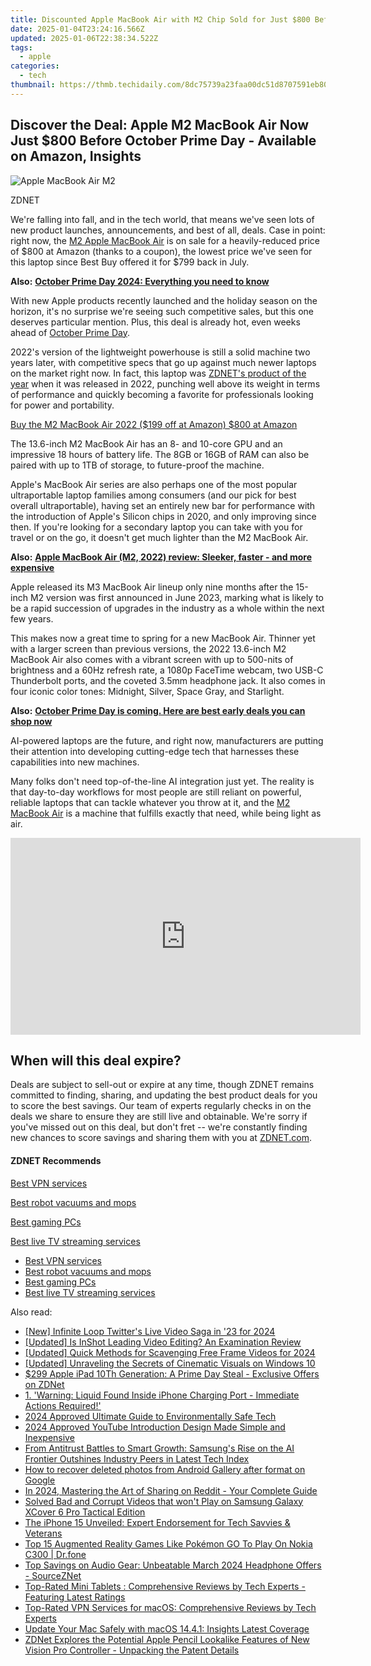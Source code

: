 ```yaml
---
title: Discounted Apple MacBook Air with M2 Chip Sold for Just $800 Before October Prime Day - Find Deals Now!
date: 2025-01-04T23:24:16.566Z
updated: 2025-01-06T22:38:34.522Z
tags:
  - apple
categories:
  - tech
thumbnail: https://thmb.techidaily.com/8dc75739a23faa00dc51d8707591eb801ba8ab3b385169c77c7289604800839b.jpg
---
```


## Discover the Deal: Apple M2 MacBook Air Now Just $800 Before October Prime Day - Available on Amazon, Insights

![Apple MacBook Air M2](https://www.zdnet.com/a/img/resize/b81dfe1bc5ab4d73746aef0f93c8657accb9c8e5/2023/07/26/64d64d3d-0afb-46db-b625-0234f945aa8a/apple-macbook-air-m2.jpg?auto=webp&width=1280)

ZDNET

We're falling into fall, and in the tech world, that means we've seen lots of new product launches, announcements, and best of all, deals. Case in point: right now, the [M2 Apple MacBook Air](https://buy.geni.us/Proxy.ashx?TSID=368250&GR%5FURL=https%3A%2F%2Fwww.amazon.com%2F2022-Apple-MacBook-Laptop-chip%2Fdp%2FB0B3C2R8MP%3Ftag%3Dzd-buy-button-20%26ascsubtag%3D%5F%5FCOM%5FCLICK%5FID%5F%5F%7Cc29ebbda-99dd-4505-b503-7802d6019c7c%7Cdtp&dtb=1) is on sale for a heavily-reduced price of $800 at Amazon (thanks to a coupon), the lowest price we've seen for this laptop since Best Buy offered it for $799 back in July. 

**Also:** [**October Prime Day 2024: Everything you need to know**](https://www.zdnet.com/home-and-office/october-prime-day-2024-amazon-just-announced-the-official-dates/)

With new Apple products recently launched and the holiday season on the horizon, it's no surprise we're seeing such competitive sales, but this one deserves particular mention. Plus, this deal is already hot, even weeks ahead of [October Prime Day](https://www.zdnet.com/home-and-office/october-prime-day-2024-amazon-just-announced-the-official-dates/). 

2022's version of the lightweight powerhouse is still a solid machine two years later, with competitive specs that go up against much newer laptops on the market right now. In fact, this laptop was [ZDNET's product of the year](https://www.zdnet.com/article/m2-macbook-air-zdnets-product-of-the-year/) when it was released in 2022, punching well above its weight in terms of performance and quickly becoming a favorite for professionals looking for power and portability. 

[Buy the M2 MacBook Air 2022 ($199 off at Amazon) $800 at Amazon](https://buy.geni.us/Proxy.ashx?TSID=368250&GR%5FURL=https%3A%2F%2Fwww.amazon.com%2F2022-Apple-MacBook-Laptop-chip%2Fdp%2FB0B3C2R8MP%3Ftag%3Dzd-buy-button-20%26ascsubtag%3D%5F%5FCOM%5FCLICK%5FID%5F%5F%7Cc29ebbda-99dd-4505-b503-7802d6019c7c%7Cdtp&dtb=1)

The 13.6-inch M2 MacBook Air has an 8- and 10-core GPU and an impressive 18 hours of battery life. The 8GB or 16GB of RAM can also be paired with up to 1TB of storage, to future-proof the machine. 

Apple's MacBook Air series are also perhaps one of the most popular ultraportable laptop families among consumers (and our pick for best overall ultraportable), having set an entirely new bar for performance with the introduction of Apple's Silicon chips in 2020, and only improving since then. If you're looking for a secondary laptop you can take with you for travel or on the go, it doesn't get much lighter than the M2 MacBook Air. 

**Also:** [**Apple MacBook Air (M2, 2022) review: Sleeker, faster - and more expensive**](https://www.zdnet.com/article/apple-macbook-air-m2-2022-review/)

Apple released its M3 MacBook Air lineup only nine months after the 15-inch M2 version was first announced in June 2023, marking what is likely to be a rapid succession of upgrades in the industry as a whole within the next few years. 

This makes now a great time to spring for a new MacBook Air. Thinner yet with a larger screen than previous versions, the 2022 13.6-inch M2 MacBook Air also comes with a vibrant screen with up to 500-nits of brightness and a 60Hz refresh rate, a 1080p FaceTime webcam, two USB-C Thunderbolt ports, and the coveted 3.5mm headphone jack. It also comes in four iconic color tones: Midnight, Silver, Space Gray, and Starlight. 

**Also:** [**October Prime Day is coming. Here are best early deals you can shop now**](https://www.zdnet.com/article/best-early-october-prime-day-deals-2024/)

AI-powered laptops are the future, and right now, manufacturers are putting their attention into developing cutting-edge tech that harnesses these capabilities into new machines.

Many folks don't need top-of-the-line AI integration just yet. The reality is that day-to-day workflows for most people are still reliant on powerful, reliable laptops that can tackle whatever you throw at it, and the [M2 MacBook Air](https://buy.geni.us/Proxy.ashx?TSID=368250&GR%5FURL=https%3A%2F%2Fwww.amazon.com%2F2022-Apple-MacBook-Laptop-chip%2Fdp%2FB0B3C2R8MP%3Ftag%3Dzd-buy-button-20%26ascsubtag%3D%5F%5FCOM%5FCLICK%5FID%5F%5F%7Cc29ebbda-99dd-4505-b503-7802d6019c7c%7Cdtp&dtb=1) is a machine that fulfills exactly that need, while being light as air. 

<!-- affiliate ads begin -->
<iframe width="560" height="315" src="https://www.youtube.com/embed/QPAKth3O_5c?si=3YDfzJAZMDp1gFRz" title="YouTube video player" frameborder="0" allow="accelerometer; autoplay; clipboard-write; encrypted-media; gyroscope; picture-in-picture; web-share" referrerpolicy="strict-origin-when-cross-origin" allowfullscreen></iframe>
<!-- affiliate ads end -->

## When will this deal expire?

Deals are subject to sell-out or expire at any time, though ZDNET remains committed to finding, sharing, and updating the best product deals for you to score the best savings. Our team of experts regularly checks in on the deals we share to ensure they are still live and obtainable. We're sorry if you've missed out on this deal, but don't fret -- we're constantly finding new chances to score savings and sharing them with you at [ZDNET.com](https://www.zdnet.com/). 

#### **ZDNET** Recommends

[Best VPN services](https://www.zdnet.com/article/best-vpn/ "Best VPN services")

[Best robot vacuums and mops](https://www.zdnet.com/article/best-robot-vacuum-mop/ "Best robot vacuums and mops")

[Best gaming PCs](https://www.zdnet.com/article/best-gaming-pc/ "Best gaming PCs")

[Best live TV streaming services](https://www.zdnet.com/article/best-live-tv-streaming-service/ "Best live TV streaming services")

* [Best VPN services](https://www.zdnet.com/article/best-vpn/ "Best VPN services")
* [Best robot vacuums and mops](https://www.zdnet.com/article/best-robot-vacuum-mop/ "Best robot vacuums and mops")
* [Best gaming PCs](https://www.zdnet.com/article/best-gaming-pc/ "Best gaming PCs")
* [Best live TV streaming services](https://www.zdnet.com/article/best-live-tv-streaming-service/ "Best live TV streaming services")

<ins class="adsbygoogle"
     style="display:block"
     data-ad-format="autorelaxed"
     data-ad-client="ca-pub-7571918770474297"
     data-ad-slot="1223367746"></ins>

<ins class="adsbygoogle"
     style="display:block"
     data-ad-client="ca-pub-7571918770474297"
     data-ad-slot="8358498916"
     data-ad-format="auto"
     data-full-width-responsive="true"></ins>

<span class="atpl-alsoreadstyle">Also read:</span>
<div><ul>
<li><a href="https://twitter-clips.techidaily.com/new-infinite-loop-twitters-live-video-saga-in-23-for-2024/"><u>[New] Infinite Loop Twitter's Live Video Saga in '23 for 2024</u></a></li>
<li><a href="https://extra-support.techidaily.com/updated-is-inshot-leading-video-editing-an-examination-review/"><u>[Updated] Is InShot Leading Video Editing? An Examination Review</u></a></li>
<li><a href="https://fox-blue.techidaily.com/updated-quick-methods-for-scavenging-free-frame-videos-for-2024/"><u>[Updated] Quick Methods for Scavenging Free Frame Videos for 2024</u></a></li>
<li><a href="https://some-approaches.techidaily.com/updated-unraveling-the-secrets-of-cinematic-visuals-on-windows-10/"><u>[Updated] Unraveling the Secrets of Cinematic Visuals on Windows 10</u></a></li>
<li><a href="https://tech-haven.techidaily.com/299-apple-ipad-10th-generation-a-prime-day-steal-exclusive-offers-on-zdnet/"><u>$299 Apple iPad 10Th Generation: A Prime Day Steal - Exclusive Offers on ZDNet</u></a></li>
<li><a href="https://tech-haven.techidaily.com/1-warning-liquid-found-inside-iphone-charging-port-immediate-actions-required/"><u>1. 'Warning: Liquid Found Inside iPhone Charging Port - Immediate Actions Required!'</u></a></li>
<li><a href="https://visual-screen-recording.techidaily.com/2024-approved-ultimate-guide-to-environmentally-safe-tech/"><u>2024 Approved Ultimate Guide to Environmentally Safe Tech</u></a></li>
<li><a href="https://facebook-video-share.techidaily.com/2024-approved-youtube-introduction-design-made-simple-and-inexpensive/"><u>2024 Approved YouTube Introduction Design Made Simple and Inexpensive</u></a></li>
<li><a href="https://tech-haven.techidaily.com/from-antitrust-battles-to-smart-growth-samsungs-rise-on-the-ai-frontier-outshines-industry-peers-in-latest-tech-index/"><u>From Antitrust Battles to Smart Growth: Samsung's Rise on the AI Frontier Outshines Industry Peers in Latest Tech Index</u></a></li>
<li><a href="https://blog-min.techidaily.com/how-to-recover-deleted-photos-from-android-gallery-after-format-on-google-by-stellar-photo-recovery-android-mobile-photo-recover/"><u>How to recover deleted photos from Android Gallery after format on Google</u></a></li>
<li><a href="https://fox-friendly.techidaily.com/in-2024-mastering-the-art-of-sharing-on-reddit-your-complete-guide/"><u>In 2024, Mastering the Art of Sharing on Reddit - Your Complete Guide</u></a></li>
<li><a href="https://techidaily.com/solved-bad-and-corrupt-videos-that-won-t-play-on-samsung-galaxy-xcover-6-pro-tactical-edition-by-stellar-video-repair-mobile-video-repair/"><u>Solved Bad and Corrupt Videos that won't Play on Samsung Galaxy XCover 6 Pro Tactical Edition</u></a></li>
<li><a href="https://tech-haven.techidaily.com/the-iphone-15-unveiled-expert-endorsement-for-tech-savvies-and-veterans/"><u>The iPhone 15 Unveiled: Expert Endorsement for Tech Savvies & Veterans</u></a></li>
<li><a href="https://android-pokemon-go.techidaily.com/top-15-augmented-reality-games-like-pokemon-go-to-play-on-nokia-c300-drfone-by-drfone-virtual-android/"><u>Top 15 Augmented Reality Games Like Pokémon GO To Play On Nokia C300 | Dr.fone</u></a></li>
<li><a href="https://tech-haven.techidaily.com/top-savings-on-audio-gear-unbeatable-march-2024-headphone-offers-sourceznet/"><u>Top Savings on Audio Gear: Unbeatable March 2024 Headphone Offers - SourceZNet</u></a></li>
<li><a href="https://tech-haven.techidaily.com/top-rated-mini-tablets-comprehensive-reviews-by-tech-experts-featuring-latest-ratings/"><u>Top-Rated Mini Tablets : Comprehensive Reviews by Tech Experts - Featuring Latest Ratings</u></a></li>
<li><a href="https://tech-haven.techidaily.com/top-rated-vpn-services-for-macos-comprehensive-reviews-by-tech-experts/"><u>Top-Rated VPN Services for macOS: Comprehensive Reviews by Tech Experts</u></a></li>
<li><a href="https://tech-haven.techidaily.com/update-your-mac-safely-with-macos-1441-insights-latest-coverage/"><u>Update Your Mac Safely with macOS 14.4.1: Insights Latest Coverage</u></a></li>
<li><a href="https://tech-haven.techidaily.com/zdnet-explores-the-potential-apple-pencil-lookalike-features-of-new-vision-pro-controller-unpacking-the-patent-details/"><u>ZDNet Explores the Potential Apple Pencil Lookalike Features of New Vision Pro Controller - Unpacking the Patent Details</u></a></li>
</ul></div>

